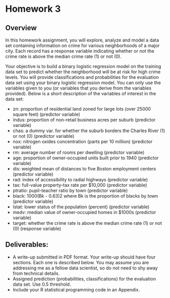 # Homework 3
## Overview
In this homework assignment, you will explore, analyze and model a data set containing information on crime
for various neighborhoods of a major city. Each record has a response variable indicating whether or not the crime
rate is above the median crime rate (1) or not (0).  

Your objective is to build a binary logistic regression model on the training data set to predict whether the
neighborhood will be at risk for high crime levels. You will provide classifications and probabilities for the
evaluation data set using your binary logistic regression model. You can only use the variables given to you (or
variables that you derive from the variables provided). Below is a short description of the variables of interest in
the data set:  
- zn: proportion of residential land zoned for large lots (over 25000 square feet) (predictor variable)
- indus: proportion of non-retail business acres per suburb (predictor variable)
- chas: a dummy var. for whether the suburb borders the Charles River (1) or not (0) (predictor variable)
- nox: nitrogen oxides concentration (parts per 10 million) (predictor variable)
- rm: average number of rooms per dwelling (predictor variable)
- age: proportion of owner-occupied units built prior to 1940 (predictor variable)
- dis: weighted mean of distances to five Boston employment centers (predictor variable)
- rad: index of accessibility to radial highways (predictor variable)
- tax: full-value property-tax rate per $10,000 (predictor variable)
- ptratio: pupil-teacher ratio by town (predictor variable)
- black: 1000(Bk - 0.63)2 where Bk is the proportion of blacks by town (predictor variable)
- lstat: lower status of the population (percent) (predictor variable)
- medv: median value of owner-occupied homes in $1000s (predictor variable)
- target: whether the crime rate is above the median crime rate (1) or not (0) (response variable)  

## Deliverables:

-  A write-up submitted in PDF format. Your write-up should have four sections. Each one is described
below. You may assume you are addressing me as a fellow data scientist, so do not need to shy away
from technical details.
- Assigned prediction (probabilities, classifications) for the evaluation data set. Use 0.5 threshold.
- Include your R statistical programming code in an Appendix.
